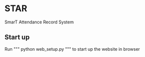 # STAR
SmarT Attendance Record System

## Start up
Run """ python web_setup.py """ to start up the website in browser
